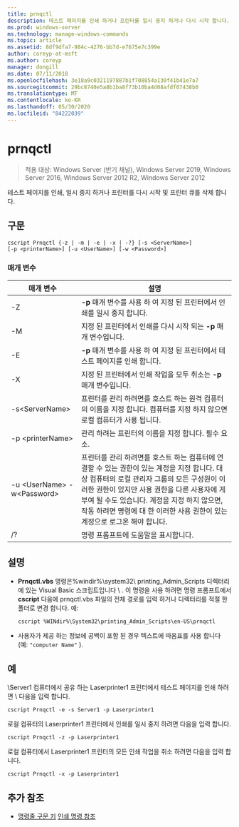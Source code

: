 ```yaml
---
title: prnqctl
description: 테스트 페이지를 인쇄 하거나 프린터를 일시 중지 하거나 다시 시작 합니다.
ms.prod: windows-server
ms.technology: manage-windows-commands
ms.topic: article
ms.assetid: 8df9dfa7-984c-4276-bb7d-e7675e7c399e
author: coreyp-at-msft
ms.author: coreyp
manager: dongill
ms.date: 07/11/2018
ms.openlocfilehash: 3e18a9c0321197887b1f708854a130f41b41e7a7
ms.sourcegitcommit: 29bc8740e5a8b1ba8f73b10ba4d08afdf07438b0
ms.translationtype: MT
ms.contentlocale: ko-KR
ms.lasthandoff: 05/30/2020
ms.locfileid: "84222039"
---
```

# <a name="prnqctl"></a>prnqctl

> 적용 대상: Windows Server (반기 채널), Windows Server 2019, Windows Server 2016, Windows Server 2012 R2, Windows Server 2012

테스트 페이지를 인쇄, 일시 중지 하거나 프린터를 다시 시작 및 프린터 큐를 삭제 합니다.

## <a name="syntax"></a>구문
```
cscript Prnqctl {-z | -m | -e | -x | -?} [-s <ServerName>]
[-p <printerName>] [-u <UserName>] [-w <Password>]
```
### <a name="parameters"></a>매개 변수

|매개 변수|설명|
|-------|--------|
|-Z|**-p** 매개 변수를 사용 하 여 지정 된 프린터에서 인쇄를 일시 중지 합니다.|
|-M|지정 된 프린터에서 인쇄를 다시 시작 되는 **-p** 매개 변수입니다.|
|-E|**-p** 매개 변수를 사용 하 여 지정 된 프린터에서 테스트 페이지를 인쇄 합니다.|
|-X|지정 된 프린터에서 인쇄 작업을 모두 취소는 **-p** 매개 변수입니다.|
|-s\<ServerName>|프린터를 관리 하려면를 호스트 하는 원격 컴퓨터의 이름을 지정 합니다. 컴퓨터를 지정 하지 않으면 로컬 컴퓨터가 사용 됩니다.|
|-p \<printerName>|관리 하려는 프린터의 이름을 지정 합니다. 필수 요소.|
|-u \<UserName> -w\<Password>|프린터를 관리 하려면를 호스트 하는 컴퓨터에 연결할 수 있는 권한이 있는 계정을 지정 합니다. 대상 컴퓨터의 로컬 관리자 그룹의 모든 구성원이 이러한 권한이 있지만 사용 권한을 다른 사용자에 게 부여 될 수도 있습니다. 계정을 지정 하지 않으면, 작동 하려면 명령에 대 한 이러한 사용 권한이 있는 계정으로 로그온 해야 합니다.|
|/?|명령 프롬프트에 도움말을 표시합니다.|

## <a name="remarks"></a>설명
- **Prnqctl.vbs** 명령은%windir%\system32\ printing_Admin_Scripts 디렉터리에 있는 Visual Basic 스크립트입니다 \\ <language> . 이 명령을 사용 하려면 명령 프롬프트에서 **cscript** 다음에 prnqctl.vbs 파일의 전체 경로를 입력 하거나 디렉터리를 적절 한 폴더로 변경 합니다. 예:
  ```
  cscript %WINdir%\System32\printing_Admin_Scripts\en-US\prnqctl
  ```
- 사용자가 제공 하는 정보에 공백이 포함 된 경우 텍스트에 따옴표를 사용 합니다 (예: `"computer Name"` ).

## <a name="examples"></a><a name="BKMK_examples"></a>예
\Server1 컴퓨터에서 공유 하는 Laserprinter1 프린터에서 테스트 페이지를 인쇄 하려면 \\ 다음을 입력 합니다.
```
cscript Prnqctl -e -s Server1 -p Laserprinter1
```
로컬 컴퓨터의 Laserprinter1 프린터에서 인쇄를 일시 중지 하려면 다음을 입력 합니다.
```
cscript Prnqctl -z -p Laserprinter1
```
로컬 컴퓨터에서 Laserprinter1 프린터의 모든 인쇄 작업을 취소 하려면 다음을 입력 합니다.
```
cscript Prnqctl -x -p Laserprinter1
```

## <a name="additional-references"></a>추가 참조
- [명령줄 구문 키](command-line-syntax-key.md) 
 [인쇄 명령 참조](print-command-reference.md)
